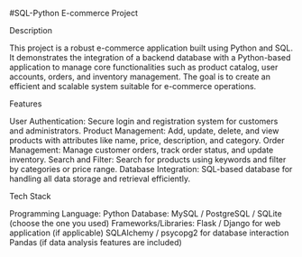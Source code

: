 #SQL-Python E-commerce Project

Description

This project is a robust e-commerce application built using Python and SQL. It demonstrates the integration of a backend database with a Python-based application to manage core functionalities such as product catalog, user accounts, orders, and inventory management. The goal is to create an efficient and scalable system suitable for e-commerce operations.

Features

User Authentication: Secure login and registration system for customers and administrators.
Product Management: Add, update, delete, and view products with attributes like name, price, description, and category.
Order Management: Manage customer orders, track order status, and update inventory.
Search and Filter: Search for products using keywords and filter by categories or price range.
Database Integration: SQL-based database for handling all data storage and retrieval efficiently.

Tech Stack

Programming Language: Python
Database: MySQL / PostgreSQL / SQLite (choose the one you used)
Frameworks/Libraries:
Flask / Django for web application (if applicable)
SQLAlchemy / psycopg2 for database interaction
Pandas (if data analysis features are included)
